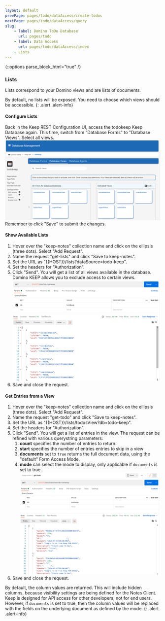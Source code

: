 ```yaml
---
layout: default
prevPage: pages/todo/dataAccess/create-todos
nextPage: pages/todo/dataAccess/query
slug:
    - label: Domino ToDo Database
      url: pages/todo
    - label: Data Access
      url: pages/todo/dataAccess/index
    - Lists
---
```


{::options parse_block_html="true" /}

### Lists

Lists correspond to your Domino views and are lists of documents.

By default, no lists will be exposed. You need to choose which views should be accessible.
{: .alert .alert-info}

#### Configure Lists

Back in the Keep REST Configuration UI, access the todokeep Keep Database again. This time, switch from "Database Forms" to "Database Views". Select all views.
![Lists](../images/dataAccess/configure-lists.png)
Remember to click "Save" to submit the changes.

#### Show Available Lists

1. Hover over the "keep-notes" collection name and click on the ellipsis (three dots). Select "Add Request".
1. Name the request "get-lists" and click "Save to keep-notes".
1. Set the URL as "&#123;&#123;HOST&#125;&#125;/lists?dataSource=todo-keep".
1. Set the headers for "Authorization".
1. Click "Send". You will get a list of all views available in the database. Domino KEEP allows you to exclude access to certain views.
   ![Get Lists](../images/dataAccess/get-lists.png)
1. Save and close the request.

#### Get Entries from a View

1. Hover over the "keep-notes" collection name and click on the ellipsis (three dots). Select "Add Request".
1. Name the request "get-todo" and click "Save to keep-notes".
1. Set the URL as "&#123;&#123;HOST&#125;&#125;/lists/todosView?db=todo-keep".
1. Set the headers for "Authorization".
1. Click "Send". You will get a list of entries in the view. The request can be refined with various querystring parameters:
   1. **count** specifies the number of entries to return.
   1. **start** specifies the number of entries entries to skip in a view
   1. **documents** set to `true` returns the full document data, using the "default"  Form Access Mode.
   1. **mode** can select the mode to display, only applicable if `documents` is set to true.
   ![ToDo List](../images/dataAccess/lists-todosView.png)
1. Save and close the request.

By default, the column values are returned. This will include hidden columns, because visibility settings are being defined for the Notes Client. Keep is designed for API access for other developers, not for end users. However, if `documents` is set to true, then the column values will be replaced with the fields on the underlying document as defined by the mode.
{: .alert .alert-info}
